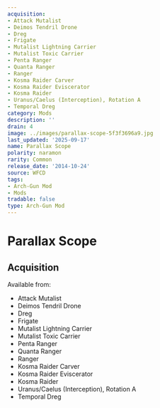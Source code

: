 ```yaml
---
acquisition:
- Attack Mutalist
- Deimos Tendril Drone
- Dreg
- Frigate
- Mutalist Lightning Carrier
- Mutalist Toxic Carrier
- Penta Ranger
- Quanta Ranger
- Ranger
- Kosma Raider Carver
- Kosma Raider Eviscerator
- Kosma Raider
- Uranus/Caelus (Interception), Rotation A
- Temporal Dreg
category: Mods
description: ''
drain: 4
image: ../images/parallax-scope-5f3f3696a9.jpg
last_updated: '2025-09-17'
name: Parallax Scope
polarity: naramon
rarity: Common
release_date: '2014-10-24'
source: WFCD
tags:
- Arch-Gun Mod
- Mods
tradable: false
type: Arch-Gun Mod
---
```


# Parallax Scope

## Acquisition

Available from:
- Attack Mutalist
- Deimos Tendril Drone
- Dreg
- Frigate
- Mutalist Lightning Carrier
- Mutalist Toxic Carrier
- Penta Ranger
- Quanta Ranger
- Ranger
- Kosma Raider Carver
- Kosma Raider Eviscerator
- Kosma Raider
- Uranus/Caelus (Interception), Rotation A
- Temporal Dreg

